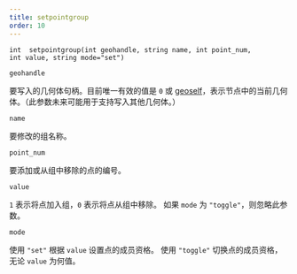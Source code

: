 ```yaml
---
title: setpointgroup
order: 10
---
```


`int  setpointgroup(int geohandle, string name, int point_num, int value, string mode="set")`

`geohandle`

要写入的几何体句柄。目前唯一有效的值是 `0` 或 [geoself](geoself.html "返回当前几何体的句柄")，表示节点中的当前几何体。（此参数未来可能用于支持写入其他几何体。）

`name`

要修改的组名称。

`point_num`

要添加或从组中移除的点的编号。

`value`

`1` 表示将点加入组，`0` 表示将点从组中移除。
如果 `mode` 为 `"toggle"`，则忽略此参数。

`mode`

使用 `"set"` 根据 `value` 设置点的成员资格。
使用 `"toggle"` 切换点的成员资格，无论 `value` 为何值。
